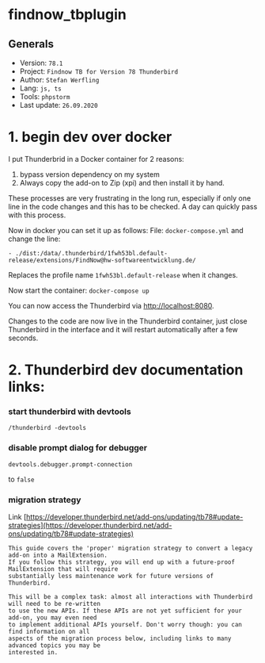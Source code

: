 # findnow_tbplugin
## Generals
* Version: ```78.1```
* Project: ```Findnow TB for Version 78 Thunderbird```
* Author: ```Stefan Werfling```
* Lang: ```js, ts```
* Tools: ```phpstorm```
* Last update: ```26.09.2020```

# 1. begin dev over docker
I put Thunderbrid in a Docker container for 2 reasons:
1) bypass version dependency on my system
2) Always copy the add-on to Zip (xpi) and then install it by hand.

These processes are very frustrating in the long run, especially if only one line in the code changes and this has to be checked. A day can quickly pass with this process.

Now in docker you can set it up as follows:
File: ```docker-compose.yml``` and change the line:
```
- ./dist:/data/.thunderbird/1fwh53bl.default-release/extensions/FindNow@hw-softwareentwicklung.de/
```
Replaces the profile name ```1fwh53bl.default-release``` when it changes.

Now start the container:
``
docker-compose up
``

You can now access the Thunderbird via [http://localhost:8080](http://localhost:8080).

Changes to the code are now live in the Thunderbird container, just close Thunderbird in the interface and it will restart automatically after a few seconds.


# 2. Thunderbird dev documentation links:

### start thunderbird with devtools
```
/thunderbird -devtools
```

### disable prompt dialog for debugger
```
devtools.debugger.prompt-connection
```
to ```false```


### migration strategy 
Link [https://developer.thunderbird.net/add-ons/updating/tb78#update-strategies](https://developer.thunderbird.net/add-ons/updating/tb78#update-strategies)
```
This guide covers the 'proper' migration strategy to convert a legacy add-on into a MailExtension. 
If you follow this strategy, you will end up with a future-proof MailExtension that will require 
substantially less maintenance work for future versions of Thunderbird.

This will be a complex task: almost all interactions with Thunderbird will need to be re-written 
to use the new APIs. If these APIs are not yet sufficient for your add-on, you may even need 
to implement additional APIs yourself. Don't worry though: you can find information on all 
aspects of the migration process below, including links to many advanced topics you may be 
interested in.
```

